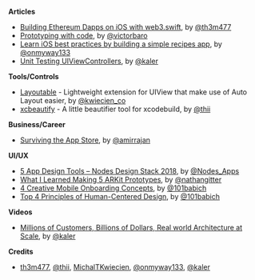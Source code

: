 **Articles**

* [Building Ethereum Dapps on iOS with web3.swift](https://medium.com/argenthq/building-ethereum-dapps-on-ios-a413c72f47f7), by [@th3m477](https://twitter.com/th3m477)
* [Prototyping with code](https://medium.com/produkt-blog/prototyping-with-code-a0d2fe4ddb4f), by [@victorbaro](https://twitter.com/victorbaro)
* [Learn iOS best practices by building a simple recipes app](https://medium.freecodecamp.org/learn-ios-best-practices-by-building-a-simple-recipes-app-9bcbce4d10d), by [@onmyway133](https://twitter.com/onmyway133)
* [Unit Testing UIViewControllers](https://parveenkaler.com/posts/unit-testing-uiviewcontrollers), by [@kaler](https://twitter.com/kaler)
  
**Tools/Controls**

* [Layoutable](https://github.com/michaltkwiecien/layoutable) - Lightweight extension for UIView that make use of Auto Layout easier, by [@kwiecien_co](https://twitter.com/kwiecien_co)
* [xcbeautify](https://github.com/thii/xcbeautify) - A little beautifier tool for xcodebuild, by [@thii](https://github.com/thii)

**Business/Career**

* [Surviving the App Store](https://github.com/amirrajan/survivingtheappstore), by [@amirrajan](https://twitter.com/amirrajan)

**UI/UX**

* [5 App Design Tools – Nodes Design Stack 2018](https://www.nodesagency.com/nodes-design-stack-2018/), by [@Nodes_Apps](https://twitter.com/Nodes_Apps)
* [What I Learned Making 5 ARKit Prototypes](https://medium.com/@nathangitter/what-i-learned-making-five-arkit-prototypes-7a30c0cd3956), by [@nathangitter](https://twitter.com/nathangitter)
* [4 Creative Mobile Onboarding Concepts](http://babich.biz/mobile-onboarding-concepts/), by [@101babich](https://twitter.com/101babich)
* [Top 4 Principles of Human-Centered Design](http://babich.biz/principles-of-human-centered-design/), by [@101babich](https://twitter.com/101babich)

**Videos**

* [Millions of Customers, Billions of Dollars, Real world Architecture at Scale](https://www.youtube.com/watch?v=l6UySp_g0v8), by [@kaler](https://twitter.com/kaler)

**Credits**

* [th3m477](https://github.com/th3m477), [@thii](https://github.com/thii), [MichalTKwiecien](https://github.com/MichalTKwiecien), [@onmyway133](https://github.com/onmyway133), [@kaler](https://github.com/kaler)
